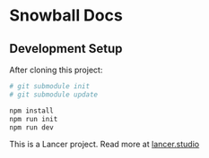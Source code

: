 # Snowball Docs

## Development Setup

After cloning this project:

```bash
# git submodule init
# git submodule update

npm install
npm run init
npm run dev
```

This is a Lancer project. Read more at [lancer.studio](https://lancer.studio)
